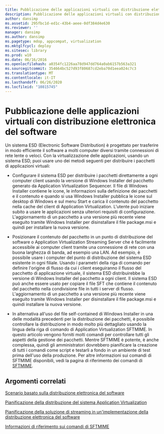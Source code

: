 ```yaml
---
title: Pubblicazione delle applicazioni virtuali con distribuzione elettronica del software
description: Pubblicazione delle applicazioni virtuali con distribuzione elettronica del software
author: dansimp
ms.assetid: 295fbc1d-ed1c-43b4-aeee-0df384d4e630
ms.reviewer: ''
manager: dansimp
ms.author: dansimp
ms.pagetype: mdop, appcompat, virtualization
ms.mktglfcycl: deploy
ms.sitesec: library
ms.prod: w10
ms.date: 06/16/2016
ms.openlocfilehash: a0354fc1226aa78d947dd764a0ab6157b563a321
ms.sourcegitcommit: 354664bc527d93f80687cd2eba70d1eea024c7c3
ms.translationtype: MT
ms.contentlocale: it-IT
ms.lasthandoff: 06/26/2020
ms.locfileid: "10815745"
---
```

# Pubblicazione delle applicazioni virtuali con distribuzione elettronica del software


Un sistema ESD (Electronic Software Distribution) è progettato per trasferire in modo efficiente il software a molti computer diversi tramite connessioni di rete lente o veloci. Con la virtualizzazione delle applicazioni, usando un sistema ESD, puoi usare uno dei metodi seguenti per distribuire i pacchetti di applicazioni virtuali:

-   Configurare il sistema ESD per distribuire i pacchetti direttamente a ogni computer client usando la versione di Windows Installer del pacchetto generato da Application Virtualization Sequencer. Il file di Windows Installer contiene le icone, le informazioni sulla definizione dei pacchetti e il contenuto e quando si usa Windows Installer pubblica le icone sul desktop di Windows e sul menu Start e carica il contenuto del pacchetto nella cache del client di Application Virtualization. L'utente può iniziare subito a usare le applicazioni senza ulteriori requisiti di configurazione. L'aggiornamento di un pacchetto a una versione più recente viene eseguito tramite Windows Installer per disinstallare il file package.msi e quindi per installare la nuova versione.

-   Posizionare il contenuto del pacchetto in un punto di distribuzione del software o Application Virtualization Streaming Server che è facilmente accessibile ai computer client tramite una connessione di rete con una buona larghezza di banda, ad esempio una LAN. Ad esempio, è possibile usare i computer del punto di distribuzione del sistema ESD esistente in ogni filiale. Usando i parametri della riga di comando per definire l'origine di flusso da cui i client eseguiranno il flusso del pacchetto di applicazione virtuale, il sistema ESD distribuirebbe la versione di Windows Installer del pacchetto a ogni client. Il sistema ESD può anche essere usato per copiare il file SFT che contiene il contenuto del pacchetto nella condivisione file in tutti i server di flusso. L'aggiornamento di un pacchetto a una versione più recente viene eseguito tramite Windows Installer per disinstallare il file package.msi e quindi installare la nuova versione.

-   In alternativa all'uso del file self-contained di Windows Installer in una delle modalità precedenti per la distribuzione dei pacchetti, è possibile controllare la distribuzione in modo molto più dettagliato usando la lingua della riga di comando di Application Virtualization SFTMIME. In questo articolo vengono forniti molti comandi per controllare tutti gli aspetti della gestione dei pacchetti. Mentre SFTMIME è potente, è anche complessa, quindi gli amministratori dovrebbero pianificare la creazione di tutti i comandi come script e testarli a fondo in un ambiente di test prima dell'uso della produzione. Per altre informazioni sui comandi di SFTMIME disponibili, vedi la pagina di riferimento dei comandi di [SFTMIME](sftmime--command-reference.md).

## Argomenti correlati


[Scenario basato sulla distribuzione elettronica del software](electronic-software-distribution-based-scenario.md)

[Pianificazione della distribuzione del sistema Application Virtualization](planning-for-application-virtualization-system-deployment.md)

[Pianificazione della soluzione di streaming in un'implementazione della distribuzione elettronica del software](planning-your-streaming-solution-in-an-electronic-software-distribution-implementation.md)

[Informazioni di riferimento sui comandi di SFTMIME](sftmime--command-reference.md)

 

 





